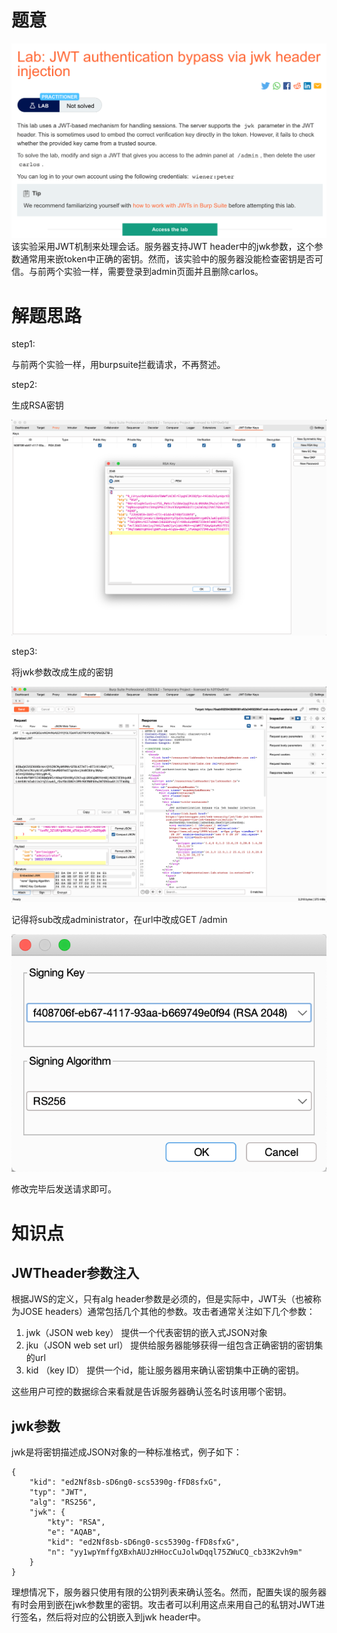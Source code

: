 # 题意
![](pic/13-1.png)
该实验采用JWT机制来处理会话。服务器支持JWT header中的jwk参数，这个参数通常用来嵌token中正确的密钥。然而，该实验中的服务器没能检查密钥是否可信。与前两个实验一样，需要登录到admin页面并且删除carlos。
# 解题思路
step1:

与前两个实验一样，用burpsuite拦截请求，不再赘述。

step2:

生成RSA密钥

![](pic/keygen.png)

step3:

将jwk参数改成生成的密钥

![](pic/change1.png)


记得将sub改成administrator，在url中改成GET /admin

![](pic/change2.png)


修改完毕后发送请求即可。
# 知识点
## JWTheader参数注入
根据JWS的定义，只有alg header参数是必须的，但是实际中，JWT头（也被称为JOSE headers）通常包括几个其他的参数。攻击者通常关注如下几个参数：

1. jwk（JSON web key） 提供一个代表密钥的嵌入式JSON对象
2. jku（JSON web set url） 提供给服务器能够获得一组包含正确密钥的密钥集的url
3. kid （key ID） 提供一个id，能让服务器用来确认密钥集中正确的密钥。
   
这些用户可控的数据综合来看就是告诉服务器确认签名时该用哪个密钥。


## jwk参数
jwk是将密钥描述成JSON对象的一种标准格式，例子如下：
```
{
    "kid": "ed2Nf8sb-sD6ng0-scs5390g-fFD8sfxG",
    "typ": "JWT",
    "alg": "RS256",
    "jwk": {
        "kty": "RSA",
        "e": "AQAB",
        "kid": "ed2Nf8sb-sD6ng0-scs5390g-fFD8sfxG",
        "n": "yy1wpYmffgXBxhAUJzHHocCuJolwDqql75ZWuCQ_cb33K2vh9m"
    }
}
```
理想情况下，服务器只使用有限的公钥列表来确认签名。然而，配置失误的服务器有时会用到嵌在jwk参数里的密钥。攻击者可以利用这点来用自己的私钥对JWT进行签名，然后将对应的公钥嵌入到jwk header中。